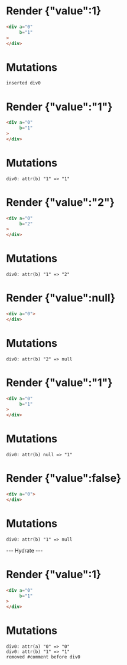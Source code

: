 # Render {"value":1}
```html
<div a="0"
     b="1"
>
</div>
```

# Mutations
```
inserted div0
```


# Render {"value":"1"}
```html
<div a="0"
     b="1"
>
</div>
```

# Mutations
```
div0: attr(b) "1" => "1"
```


# Render {"value":"2"}
```html
<div a="0"
     b="2"
>
</div>
```

# Mutations
```
div0: attr(b) "1" => "2"
```


# Render {"value":null}
```html
<div a="0">
</div>
```

# Mutations
```
div0: attr(b) "2" => null
```


# Render {"value":"1"}
```html
<div a="0"
     b="1"
>
</div>
```

# Mutations
```
div0: attr(b) null => "1"
```


# Render {"value":false}
```html
<div a="0">
</div>
```

# Mutations
```
div0: attr(b) "1" => null
```


--- Hydrate ---
# Render {"value":1}
```html
<div a="0"
     b="1"
>
</div>
```

# Mutations
```
div0: attr(a) "0" => "0"
div0: attr(b) "1" => "1"
removed #comment before div0
```